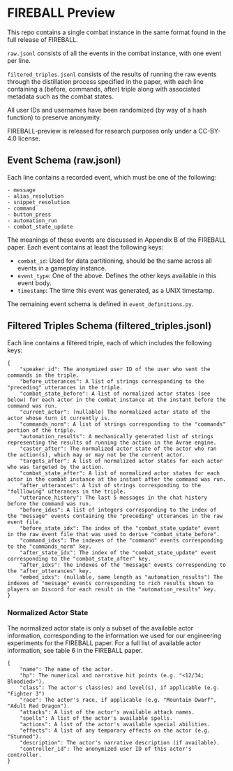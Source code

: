 # FIREBALL Preview

This repo contains a single combat instance in the same format found in the full release of FIREBALL.

`raw.jsonl` consists of all the events in the combat instance, with one event per line.

`filtered_triples.jsonl` consists of the results of running the raw events through the distillation process specified in
the paper, with each line containing a (before, commands, after) triple along with associated metadata such as the
combat states.

All user IDs and usernames have been randomized (by way of a hash function) to preserve anonymity.

FIREBALL-preview is released for research purposes only under a CC-BY-4.0 license.

## Event Schema (raw.jsonl)

Each line contains a recorded event, which must be one of the following:

```text
- message
- alias_resolution
- snippet_resolution
- command
- button_press
- automation_run
- combat_state_update
```

The meanings of these events are discussed in Appendix B of the FIREBALL paper. Each event contains at least the
following keys:

- `combat_id`: Used for data partitioning, should be the same across all events in a gameplay instance.
- `event_type`: One of the above. Defines the other keys available in this event body.
- `timestamp`: The time this event was generated, as a UNIX timestamp.

The remaining event schema is defined in `event_definitions.py`.

## Filtered Triples Schema (filtered_triples.jsonl)

Each line contains a filtered triple, each of which includes the following keys:

```text
{
    "speaker_id": The anonymized user ID of the user who sent the commands in the triple.
    "before_utterances": A list of strings corresponding to the "preceding" utterances in the triple.
    "combat_state_before": A list of normalized actor states (see below) for each actor in the combat instance at the instant before the command was run.
    "current_actor": (nullable) The normalized actor state of the actor whose turn it currently is.
    "commands_norm": A list of strings corresponding to the "commands" portion of the triple.
    "automation_results": A mechanically generated list of strings representing the results of running the action in the Avrae engine.
    "caster_after": The normalized actor state of the actor who ran the action(s), which may or may not be the current actor.
    "targets_after": A list of normalized actor states for each actor who was targeted by the action.
    "combat_state_after": A list of normalized actor states for each actor in the combat instance at the instant after the command was run.
    "after_utterances": A list of strings corresponding to the "folllowing" utterances in the triple.
    "utterance_history": The last 5 messages in the chat history before the command was run.
    "before_idxs": A list of integers corresponding to the index of the "message" events containing the "preceding" utterances in the raw event file.
    "before_state_idx": The index of the "combat_state_update" event in the raw event file that was used to derive "combat_state_before".
    "command_idxs": The indexes of the "command" events corresponding to the "commands_norm" key.
    "after_state_idx": The index of the "combat_state_update" event corresponding to the "combat_state_after" key.
    "after_idxs": The indexes of the "message" events corresponding to the "after_utterances" key.
    "embed_idxs": (nullable, same length as "automation_results") The indexes of "message" events corresponding to rich results shown to players on Discord for each result in the "automation_results" key.
}
```

### Normalized Actor State

The normalized actor state is only a subset of the available actor information, corresponding to the information we
used for our engineering experiments for the FIREBALL paper. For a full list of available actor information, see table 6
in the FIREBALL paper.

```text
{
    "name": The name of the actor.
    "hp": The numerical and narrative hit points (e.g. "<12/34; Bloodied>").
    "class": The actor's class(es) and level(s), if applicable (e.g. "Fighter 3")
    "race": The actor's race, if applicable (e.g. "Mountain Dwarf", "Adult Red Dragon").
    "attacks": A list of the actor's available attack names.
    "spells": A list of the actor's available spells.
    "actions": A list of the actor's available special abilities.
    "effects": A list of any temporary effects on the actor (e.g. "Stunned").
    "description": The actor's narrative description (if available).
    "controller_id": The anonymized user ID of this actor's controller.
}
```
